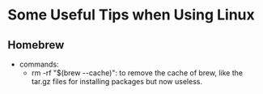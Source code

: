 # Some Useful Tips when Using Linux

## Homebrew

- commands:
  - rm -rf "$(brew --cache)": to remove the cache of brew, like the tar.gz files for installing packages but now useless.
